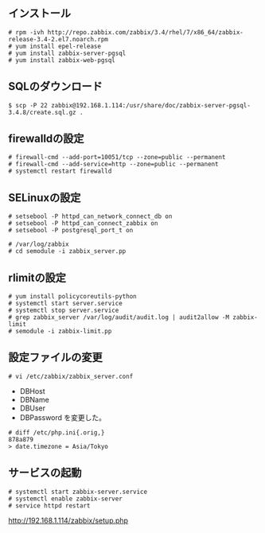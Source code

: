 ## インストール
```
# rpm -ivh http://repo.zabbix.com/zabbix/3.4/rhel/7/x86_64/zabbix-release-3.4-2.el7.noarch.rpm
# yum install epel-release
# yum install zabbix-server-pgsql
# yum install zabbix-web-pgsql
```

## SQLのダウンロード
```
$ scp -P 22 zabbix@192.168.1.114:/usr/share/doc/zabbix-server-pgsql-3.4.8/create.sql.gz .
```

## firewalldの設定
```
# firewall-cmd --add-port=10051/tcp --zone=public --permanent
# firewall-cmd --add-service=http --zone=public --permanent
# systemctl restart firewalld
```

## SELinuxの設定
```
# setsebool -P httpd_can_network_connect_db on
# setsebool -P httpd_can_connect_zabbix on
# setsebool -P postgresql_port_t on

# /var/log/zabbix
# cd semodule -i zabbix_server.pp
```

## rlimitの設定
```
# yum install policycoreutils-python
# systemctl start server.service
# systemctl stop server.service
# grep zabbix_server /var/log/audit/audit.log | audit2allow -M zabbix-limit
# semodule -i zabbix-limit.pp
```


## 設定ファイルの変更
```
# vi /etc/zabbix/zabbix_server.conf
```
- DBHost
- DBName
- DBUser
- DBPassword
を変更した。

```
# diff /etc/php.ini{.orig,}
878a879
> date.timezone = Asia/Tokyo
```

## サービスの起動
```
# systemctl start zabbix-server.service
# systemctl enable zabbix-server
# service httpd restart
```


http://192.168.1.114/zabbix/setup.php
